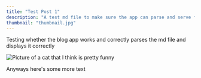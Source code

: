 ```yaml
---
title: "Test Post 1"
description: "A test md file to make sure the app can parse and serve files in the github repo"
thumbnail: "thumbnail.jpg"
---
```


Testing whether the blog app works and correctly parses the md file and displays it correctly

![Picture of a cat that I think is pretty funny](../github-api-integration/blog_posts/test_post_1/picture_of_cat.jpg)

Anyways here's some more text
